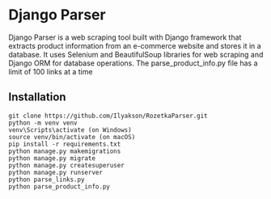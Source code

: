 # Django Parser

Django Parser is a web scraping tool built with Django framework that extracts product information from an e-commerce website and stores it in a database. It uses Selenium and BeautifulSoup libraries for web scraping and Django ORM for database operations.
The parse_product_info.py file has a limit of 100 links at a time
## Installation

```shell
git clone https://github.com/Ilyakson/RozetkaParser.git
python -m venv venv
venv\Scripts\activate (on Windows)
source venv/bin/activate (on macOS)
pip install -r requirements.txt
python manage.py makemigrations
python manage.py migrate
python manage.py createsuperuser
python manage.py runserver
python parse_links.py
python parse_product_info.py
```